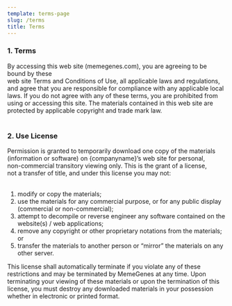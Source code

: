 ```yaml
---
template: terms-page
slug: /terms
title: Terms
---
```



<h3>1. Terms</h3>
By accessing this web site (memegenes.com), you are agreeing to be bound by these<br />
web site Terms and Conditions of Use, all applicable laws and regulations,<br />
and agree that you are responsible for compliance with any applicable local<br />
laws. If you do not agree with any of these terms, you are prohibited from<br />
using or accessing this site. The materials contained in this web site are<br />
protected by applicable copyright and trade mark law.
<br /><br />
<h3>2. Use License</h3>

Permission is granted to temporarily download one copy of the materials<br />
(information or software) on {companyname}’s web site for personal,<br />
non-commercial transitory viewing only. This is the grant of a license,<br />
not a transfer of title, and under this license you may not:
<br /><br />
<ol>
<li>modify or copy the materials;</li>
<li>use the materials for any commercial purpose, or for any public display (commercial or non-commercial);</li>
<li>attempt to decompile or reverse engineer any software contained on the website(s) / web applications;</li>
<li>remove any copyright or other proprietary notations from the materials; or</li>
<li>transfer the materials to another person or “mirror” the materials on any other server.</li>
</ol>

<p>This license shall automatically terminate if you violate any of these restrictions and may be terminated by MemeGenes at any time. Upon terminating your viewing of these materials or upon the termination of this license, you must destroy any downloaded materials in your possession whether in electronic or printed format.</p>